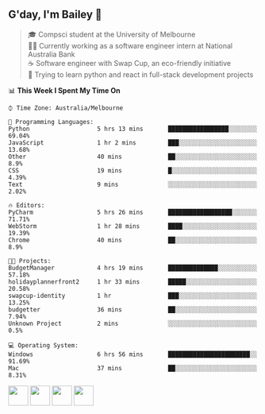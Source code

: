 ## G'day, I'm Bailey 👋

> 🎓 Compsci student at the University of Melbourne <br>
> 👨‍💻 Currently working as a software engineer intern at National Australia Bank <br>
> ☕️ Software engineer with Swap Cup, an eco-friendly initiative <br>
> 🌱 Trying to learn python and react in full-stack development projects

<!--START_SECTION:waka-->
📊 **This Week I Spent My Time On** 

```text
⌚︎ Time Zone: Australia/Melbourne

💬 Programming Languages: 
Python                   5 hrs 13 mins       █████████████████░░░░░░░░   69.04% 
JavaScript               1 hr 2 mins         ███░░░░░░░░░░░░░░░░░░░░░░   13.68% 
Other                    40 mins             ██░░░░░░░░░░░░░░░░░░░░░░░   8.9% 
CSS                      19 mins             █░░░░░░░░░░░░░░░░░░░░░░░░   4.39% 
Text                     9 mins              ░░░░░░░░░░░░░░░░░░░░░░░░░   2.02%

🔥 Editors: 
PyCharm                  5 hrs 26 mins       ██████████████████░░░░░░░   71.71% 
WebStorm                 1 hr 28 mins        ████░░░░░░░░░░░░░░░░░░░░░   19.39% 
Chrome                   40 mins             ██░░░░░░░░░░░░░░░░░░░░░░░   8.9%

🐱‍💻 Projects: 
BudgetManager            4 hrs 19 mins       ██████████████░░░░░░░░░░░   57.18% 
holidayplannerfront2     1 hr 33 mins        █████░░░░░░░░░░░░░░░░░░░░   20.58% 
swapcup-identity         1 hr                ███░░░░░░░░░░░░░░░░░░░░░░   13.25% 
budgetter                36 mins             ██░░░░░░░░░░░░░░░░░░░░░░░   7.94% 
Unknown Project          2 mins              ░░░░░░░░░░░░░░░░░░░░░░░░░   0.5%

💻 Operating System: 
Windows                  6 hrs 56 mins       ███████████████████████░░   91.69% 
Mac                      37 mins             ██░░░░░░░░░░░░░░░░░░░░░░░   8.31%

```


<!--END_SECTION:waka-->

[<img height="40px" src="https://img.icons8.com/ios-filled/2x/linkedin.png">](https://linkedin.com/in/baileybutler1)
[<img height="40px" src="https://img.icons8.com/ios-filled/2x/github.png">](https://github.com/baely)
[<img height="40px" src="https://img.icons8.com/ios-filled/2x/salesforce.png">](https://trailblazer.me/id/baileybutler)
[<img height="40px" src="https://img.icons8.com/ios-filled/2x/instagram.png">](https://instagram.com/bae1y)
